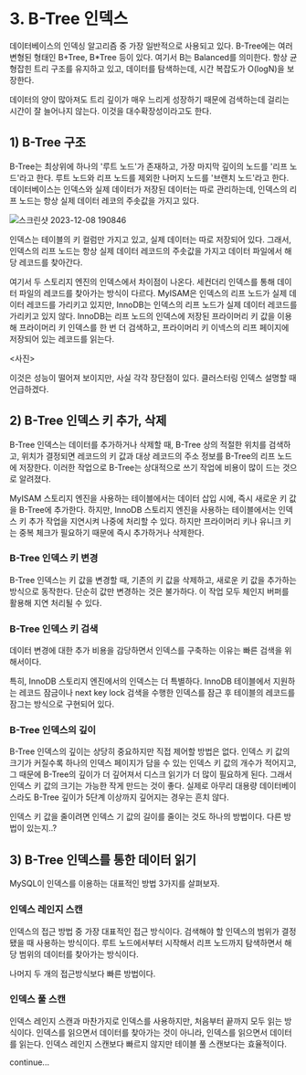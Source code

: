 # 3. B-Tree 인덱스

데이터베이스의 인덱싱 알고리즘 중 가장 일반적으로 사용되고 있다. B-Tree에는 여러 변형된 형태인 B+Tree, B*Tree 등이 있다.
여기서 B는 Balanced를 의미한다. 항상 균형잡힌 트리 구조를 유지하고 있고, 데이터를 탐색하는데, 시간 복잡도가 O(logN)을 보장한다.

데이터의 양이 많아져도 트리 깊이가 매우 느리게 성장하기 때문에 검색하는데 걸리는 시간이 잘 늘어나지 않는다. 이것을 대수확장성이라고도 한다.

## 1) B-Tree 구조

B-Tree는 최상위에 하나의 '루트 노드'가 존재하고, 가장 마지막 깊이의 노드를 '리프 노드'라고 한다. 루트 노드와 리프 노드를 제외한 나머지 노드를 '브랜치 노드'라고 한다.
데이터베이스는 인덱스와 실제 데이터가 저장된 데이터는 따로 관리하는데, 인덱스의 리프 노드는 항상 실제 데이터 레코의 주솟값을 가지고 있다.

![스크린샷 2023-12-08 190846](https://github.com/LeeJaeYun7/real-mysql/assets/62706048/5353b06b-9278-47ce-9705-6180b3b2f9bb)

인덱스는 테이블의 키 컬럼만 가지고 있고, 실제 데이터는 따로 저장되어 있다.
그래서, 인덱스의 리프 노드는 항상 실제 데이터 레코드의 주솟값을 가지고 데이터 파일에서 해당 레코드를 찾아간다.

여기서 두 스토리지 엔진의 인덱스에서 차이점이 나온다.
세컨더리 인덱스를 통해 데이터 파일의 레코드를 찾아가는 방식이 다르다.
MyISAM은 인덱스의 리프 노드가 실제 데이터 레코드를 가리키고 있지만, InnoDB는 인덱스의 리프 노드가 실제 데이터 레코드를 가리키고 있지 않다.
InnoDB는 리프 노드의 인덱스에 저장된 프라이머리 키 값을 이용해 프라이머리 키 인덱스를 한 번 더 검색하고, 프라이머리 키 이넥스의 리프 페이지에 저장되어 있는 레코드를 읽는다.

<사진>

이것은 성능이 떨어져 보이지만, 사실 각각 장단점이 있다. 클러스터링 인덱스 설명할 때 언급하겠다.

## 2) B-Tree 인덱스 키 추가, 삭제

B-Tree 인덱스는 데이터를 추가하거나 삭제할 때, B-Tree 상의 적절한 위치를 검색하고, 위치가 결정되면 레코드의 키 값과 대상 레코드의 주소 정보를 B-Tree의 리프 노드에 저장한다.
이러한 작업으로 B-Tree는 상대적으로 쓰기 작업에 비용이 많이 드는 것으로 알려졌다.

MyISAM 스토리지 엔진을 사용하는 테이블에서는 데이터 삽입 시에, 즉시 새로운 키 값을 B-Tree에 추가한다. 
하지만, InnoDB 스토리지 엔진을 사용하는 테이블에서는 인덱스 키 추가 작업을 지연시켜 나중에 처리할 수 있다. 하지만 프라이머리 키나 유니크 키는 중복 체크가 필요하기 때문에 즉시 추가하거나 삭제한다.

### B-Tree 인덱스 키 변경

B-Tree 인덱스는 키 값을 변경할 때, 기존의 키 값을 삭제하고, 새로운 키 값을 추가하는 방식으로 동작한다. 단순히 값만 변경하는 것은 불가하다. 이 작업 모두 체인지 버퍼를 활용해 지연 처리될 수 있다.

### B-Tree 인덱스 키 검색

데이터 변경에 대한 추가 비용을 감당하면서 인덱스를 구축하는 이유는 빠른 검색을 위해서이다. 

특히, InnoDB 스토리지 엔진에서의 인덱스는 더 특별하다. InnoDB 테이블에서 지원하는 레코드 잠금이나 next key lock 검색을 수행한 인덱스를 잠근 후 테이블의 레코드를 잠그는 방식으로 구현되어 있다.

### B-Tree 인덱스의 깊이

B-Tree 인덱스의 깊이는 상당히 중요하지만 직접 제어할 방법은 없다. 인덱스 키 값의 크기가 커질수록 하나의 인덱스 페이지가 담을 수 있는 인덱스 키 값의 개수가 적어지고, 그 때문에 B-Tree의 깊이가 더 깊어져서 디스크 읽기가 더 많이 필요하게 된다.
그래서 인덱스 키 값의 크기는 가능한 작게 만드는 것이 좋다. 실제로 아무리 대용량 데이터베이스라도 B-Tree 깊이가 5단계 이상까지 깊어지는 경우는 흔치 않다.

인덱스 키 값을 줄이려면 인덱스 기 값의 길이를 줄이는 것도 하나의 방법이다. 다른 방법이 있는지..?

## 3) B-Tree 인덱스를 통한 데이터 읽기

MySQL이 인덱스를 이용하는 대표적인 방법 3가지를 살펴보자.

### 인덱스 레인지 스캔

인덱스의 접근 방법 중 가장 대표적인 접근 방식이다. 검색해야 할 인덱스의 범위가 결정됐을 때 사용하는 방식이다. 루트 노드에서부터 시작해서 리프 노드까지 탐색하면서 해당 범위의 데이터를 찾아가는 방식이다.

나머지 두 개의 접근방식보다 빠른 방법이다.

### 인덱스 풀 스캔

인덱스 레인지 스캔과 마찬가지로 인덱스를 사용하지만, 처음부터 끝까지 모두 읽는 방식이다. 인덱스를 읽으면서 데이터를 찾아가는 것이 아니라, 인덱스를 읽으면서 데이터를 읽는다.
인덱스 레인지 스캔보다 빠르지 않지만 테이블 풀 스캔보다는 효율적이다.

continue...
